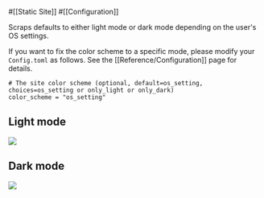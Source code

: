 #[[Static Site]] #[[Configuration]]

Scraps defaults to either light mode or dark mode depending on the user's OS settings.

If you want to fix the color scheme to a specific mode, please modify your `Config.toml` as follows. See the [[Reference/Configuration]] page for details.
```
# The site color scheme (optional, default=os_setting, choices=os_setting or only_light or only_dark)
color_scheme = "os_setting"
```

## Light mode

![](https://github.com/boykush/scraps/blob/main/assets/light_mode.png?raw=true)

## Dark mode
![](https://github.com/boykush/scraps/blob/main/assets/dark_mode.png?raw=true)
